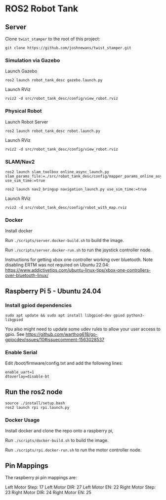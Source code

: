# ROS2 Robot Tank

## Server

Clone `twist_stamper` to the root of this project:

```
git clone https://github.com/joshnewans/twist_stamper.git
```

### Simulation via Gazebo

Launch Gazebo
```
ros2 launch robot_tank_desc gazebo.launch.py
```

Launch RViz
```
rviz2 -d src/robot_tank_desc/config/view_robot.rviz
```


### Physical Robot

Launch Robot Server
```
ros2 launch robot_tank_desc robot.launch.py
```

Launch RViz
```
rviz2 -d src/robot_tank_desc/config/view_robot.rviz
```


### SLAM/Nav2

```
ros2 launch slam_toolbox online_async_launch.py slam_params_file:=./src/robot_tank_desc/config/mapper_params_online_async.yaml use_sim_time:=true
```

```
ros2 launch nav2_bringup navigation_launch.py use_sim_time:=true
```

Launch RViz
```
rviz2 -d src/robot_tank_desc/config/robot_with_map.rviz
```

### Docker
Install docker

Run `./scripts/server.docker-build.sh` to build the image.

Run `./scripts/server.docker-run.sh` to run the joystick controller node.

Instructions for getting xbox one controller working over bluetooth. Note disabling ERTM was not required on Ubuntu 22.04: https://www.addictivetips.com/ubuntu-linux-tips/xbox-one-controllers-over-bluetooth-linux/

## Raspberry Pi 5 - Ubuntu 24.04

### Install gpiod dependencies

```
sudo apt update && sudo apt install libgpiod-dev gpiod python3-libgpiod
```

You also might need to update some udev rules to allow your user access to gpio. See https://github.com/warthog618/go-gpiocdev/issues/10#issuecomment-1563028537

### Enable Serial

Edit /boot/firmware/config.txt and add the following lines:

```
enable_uart=1
dtoverlay=disable-bt
```

## Run the ros2 node

```
source ./install/setup.bash
ros2 launch rpi rpi.launch.py
```

### Docker Usage 
Install docker and clone the repo onto a raspberry pi,

Run `./scripts/docker-build.sh` to build the image.

Run `./scripts/rpi.docker-run.sh` to run the motor controller node.


## Pin Mappings
The raspberry pi pin mappings are:

Left Motor Step: 17
Left Motor DIR:  27
Left Motor EN:   22
Right Motor Step: 23
Right Motor DIR:  24
Right Motor EN:   25

